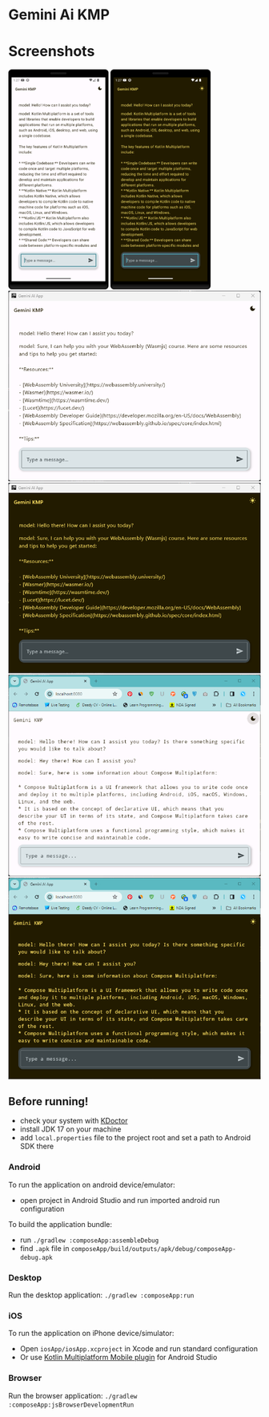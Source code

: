 # Gemini Ai KMP

# Screenshots
<img src="https://github.com/KhubaibKhan4/Gemini-AI-KMP/blob/master/screenshots/1.png" width="200px" hieght="400px" /> <img src="https://github.com/KhubaibKhan4/Gemini-AI-KMP/blob/master/screenshots/2.png" width="200px" hieght="400px" />
<img src="https://github.com/KhubaibKhan4/Gemini-AI-KMP/blob/master/screenshots/3.png" /> <img src="https://github.com/KhubaibKhan4/Gemini-AI-KMP/blob/master/screenshots/4.png" />
<img src="https://github.com/KhubaibKhan4/Gemini-AI-KMP/blob/master/screenshots/5.png" /> <img src="https://github.com/KhubaibKhan4/Gemini-AI-KMP/blob/master/screenshots/6.png" />


## Before running!
 - check your system with [KDoctor](https://github.com/Kotlin/kdoctor)
 - install JDK 17 on your machine
 - add `local.properties` file to the project root and set a path to Android SDK there

### Android
To run the application on android device/emulator:  
 - open project in Android Studio and run imported android run configuration

To build the application bundle:
 - run `./gradlew :composeApp:assembleDebug`
 - find `.apk` file in `composeApp/build/outputs/apk/debug/composeApp-debug.apk`

### Desktop
Run the desktop application: `./gradlew :composeApp:run`

### iOS
To run the application on iPhone device/simulator:
 - Open `iosApp/iosApp.xcproject` in Xcode and run standard configuration
 - Or use [Kotlin Multiplatform Mobile plugin](https://plugins.jetbrains.com/plugin/14936-kotlin-multiplatform-mobile) for Android Studio

### Browser
Run the browser application: `./gradlew :composeApp:jsBrowserDevelopmentRun`

